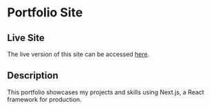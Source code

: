 <h1>Portfolio Site</h1>

  <h2>Live Site</h2>
  <p>The live version of this site can be accessed <a href="https://your-live-site-url.com">here</a>.</p>

  <h2>Description</h2>
  <p>This portfolio showcases my projects and skills using Next.js, a React framework for production.</p>
